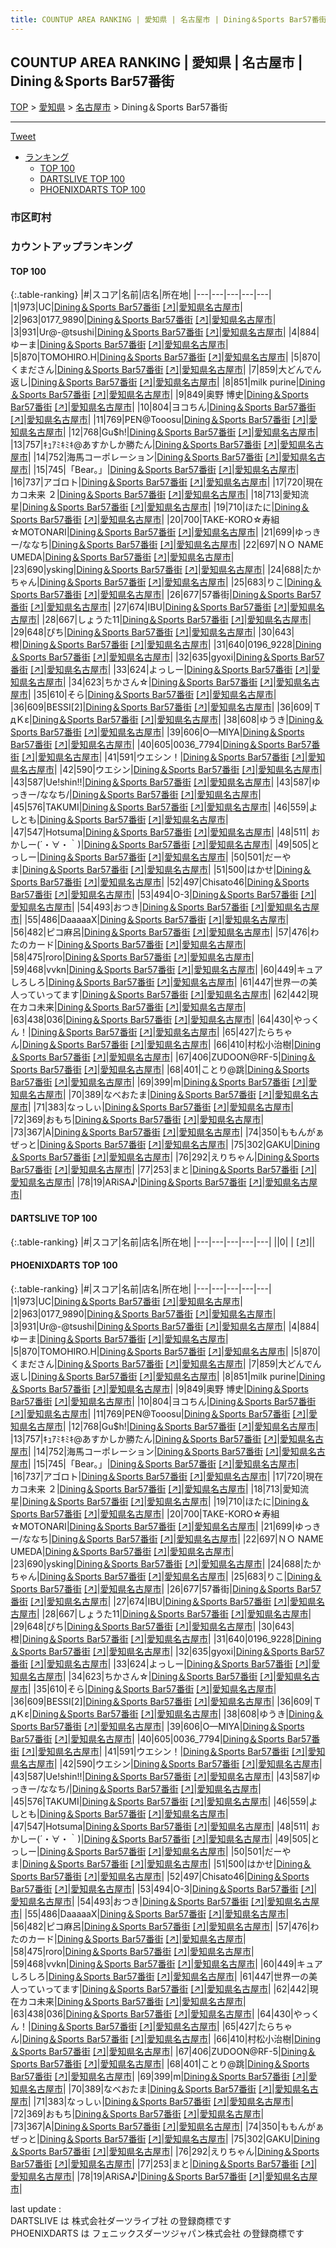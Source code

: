 ```yaml
---
title: COUNTUP AREA RANKING | 愛知県 | 名古屋市 | Dining＆Sports Bar57番街
---
```

## COUNTUP AREA RANKING | 愛知県 | 名古屋市 | Dining＆Sports Bar57番街

[TOP](/darts/rank/) > [愛知県](/darts/rank/愛知県/) > [名古屋市](/darts/rank/愛知県/名古屋市/) > Dining＆Sports Bar57番街

___

<a href="https://twitter.com/share?ref_src=twsrc%5Etfw" data-text="COUNTUP AREA RANKING | 愛知県名古屋市Dining＆Sports Bar57番街" class="twitter-share-button" data-hashtags="DARTSLIVE,PHOENIXDARTS,darts,ダーツ" data-show-count="false">Tweet</a>

* [ランキング](#カウントアップランキング)
    * [TOP 100](#top-100)
    * [DARTSLIVE TOP 100](#dartslive-top-100)
    * [PHOENIXDARTS TOP 100](#phoenixdarts-top-100)

### 市区町村

<ul>

</ul>

### カウントアップランキング

#### TOP 100



{:.table-ranking}
|#|スコア|名前|店名|所在地|
|---|---|---|---|---|
|1|973|<span class="rank-name-pd">UC</span>|<a href="/darts/rank/shops/82046.html">Dining＆Sports Bar57番街</a> <a href="https://vs.phoenixdarts.com/jp/shop/shopDetailInfo/s_82046?s_seq=82046">[↗]</a>|<a href="/darts/rank/愛知県/名古屋市">愛知県名古屋市</a>|
|2|963|<span class="rank-name-pd">0177_9890</span>|<a href="/darts/rank/shops/82046.html">Dining＆Sports Bar57番街</a> <a href="https://vs.phoenixdarts.com/jp/shop/shopDetailInfo/s_82046?s_seq=82046">[↗]</a>|<a href="/darts/rank/愛知県/名古屋市">愛知県名古屋市</a>|
|3|931|<span class="rank-name-pd">Ur@-@tsushi</span>|<a href="/darts/rank/shops/82046.html">Dining＆Sports Bar57番街</a> <a href="https://vs.phoenixdarts.com/jp/shop/shopDetailInfo/s_82046?s_seq=82046">[↗]</a>|<a href="/darts/rank/愛知県/名古屋市">愛知県名古屋市</a>|
|4|884|<span class="rank-name-pd">ゆーま</span>|<a href="/darts/rank/shops/82046.html">Dining＆Sports Bar57番街</a> <a href="https://vs.phoenixdarts.com/jp/shop/shopDetailInfo/s_82046?s_seq=82046">[↗]</a>|<a href="/darts/rank/愛知県/名古屋市">愛知県名古屋市</a>|
|5|870|<span class="rank-name-pd">TOMOHIRO.H</span>|<a href="/darts/rank/shops/82046.html">Dining＆Sports Bar57番街</a> <a href="https://vs.phoenixdarts.com/jp/shop/shopDetailInfo/s_82046?s_seq=82046">[↗]</a>|<a href="/darts/rank/愛知県/名古屋市">愛知県名古屋市</a>|
|5|870|<span class="rank-name-pd">くまださん</span>|<a href="/darts/rank/shops/82046.html">Dining＆Sports Bar57番街</a> <a href="https://vs.phoenixdarts.com/jp/shop/shopDetailInfo/s_82046?s_seq=82046">[↗]</a>|<a href="/darts/rank/愛知県/名古屋市">愛知県名古屋市</a>|
|7|859|<span class="rank-name-pd">大どんでん返し</span>|<a href="/darts/rank/shops/82046.html">Dining＆Sports Bar57番街</a> <a href="https://vs.phoenixdarts.com/jp/shop/shopDetailInfo/s_82046?s_seq=82046">[↗]</a>|<a href="/darts/rank/愛知県/名古屋市">愛知県名古屋市</a>|
|8|851|<span class="rank-name-pd">milk purine</span>|<a href="/darts/rank/shops/82046.html">Dining＆Sports Bar57番街</a> <a href="https://vs.phoenixdarts.com/jp/shop/shopDetailInfo/s_82046?s_seq=82046">[↗]</a>|<a href="/darts/rank/愛知県/名古屋市">愛知県名古屋市</a>|
|9|849|<span class="rank-name-pd"><span class="pro-icon-pd"></span>奥野 博史</span>|<a href="/darts/rank/shops/82046.html">Dining＆Sports Bar57番街</a> <a href="https://vs.phoenixdarts.com/jp/shop/shopDetailInfo/s_82046?s_seq=82046">[↗]</a>|<a href="/darts/rank/愛知県/名古屋市">愛知県名古屋市</a>|
|10|804|<span class="rank-name-pd">ヨコちん</span>|<a href="/darts/rank/shops/82046.html">Dining＆Sports Bar57番街</a> <a href="https://vs.phoenixdarts.com/jp/shop/shopDetailInfo/s_82046?s_seq=82046">[↗]</a>|<a href="/darts/rank/愛知県/名古屋市">愛知県名古屋市</a>|
|11|769|<span class="rank-name-pd">PEN@Tooosu</span>|<a href="/darts/rank/shops/82046.html">Dining＆Sports Bar57番街</a> <a href="https://vs.phoenixdarts.com/jp/shop/shopDetailInfo/s_82046?s_seq=82046">[↗]</a>|<a href="/darts/rank/愛知県/名古屋市">愛知県名古屋市</a>|
|12|768|<span class="rank-name-pd">Gu$h!</span>|<a href="/darts/rank/shops/82046.html">Dining＆Sports Bar57番街</a> <a href="https://vs.phoenixdarts.com/jp/shop/shopDetailInfo/s_82046?s_seq=82046">[↗]</a>|<a href="/darts/rank/愛知県/名古屋市">愛知県名古屋市</a>|
|13|757|<span class="rank-name-pd">ｷｭｱﾐｷﾐｷ@あすかしか勝たん</span>|<a href="/darts/rank/shops/82046.html">Dining＆Sports Bar57番街</a> <a href="https://vs.phoenixdarts.com/jp/shop/shopDetailInfo/s_82046?s_seq=82046">[↗]</a>|<a href="/darts/rank/愛知県/名古屋市">愛知県名古屋市</a>|
|14|752|<span class="rank-name-pd">海馬コーポレーション</span>|<a href="/darts/rank/shops/82046.html">Dining＆Sports Bar57番街</a> <a href="https://vs.phoenixdarts.com/jp/shop/shopDetailInfo/s_82046?s_seq=82046">[↗]</a>|<a href="/darts/rank/愛知県/名古屋市">愛知県名古屋市</a>|
|15|745|<span class="rank-name-pd">「Bear。」</span>|<a href="/darts/rank/shops/82046.html">Dining＆Sports Bar57番街</a> <a href="https://vs.phoenixdarts.com/jp/shop/shopDetailInfo/s_82046?s_seq=82046">[↗]</a>|<a href="/darts/rank/愛知県/名古屋市">愛知県名古屋市</a>|
|16|737|<span class="rank-name-pd">アゴロト</span>|<a href="/darts/rank/shops/82046.html">Dining＆Sports Bar57番街</a> <a href="https://vs.phoenixdarts.com/jp/shop/shopDetailInfo/s_82046?s_seq=82046">[↗]</a>|<a href="/darts/rank/愛知県/名古屋市">愛知県名古屋市</a>|
|17|720|<span class="rank-name-pd">現在カコ未来 ２</span>|<a href="/darts/rank/shops/82046.html">Dining＆Sports Bar57番街</a> <a href="https://vs.phoenixdarts.com/jp/shop/shopDetailInfo/s_82046?s_seq=82046">[↗]</a>|<a href="/darts/rank/愛知県/名古屋市">愛知県名古屋市</a>|
|18|713|<span class="rank-name-pd">愛知流星</span>|<a href="/darts/rank/shops/82046.html">Dining＆Sports Bar57番街</a> <a href="https://vs.phoenixdarts.com/jp/shop/shopDetailInfo/s_82046?s_seq=82046">[↗]</a>|<a href="/darts/rank/愛知県/名古屋市">愛知県名古屋市</a>|
|19|710|<span class="rank-name-pd">ほたに</span>|<a href="/darts/rank/shops/82046.html">Dining＆Sports Bar57番街</a> <a href="https://vs.phoenixdarts.com/jp/shop/shopDetailInfo/s_82046?s_seq=82046">[↗]</a>|<a href="/darts/rank/愛知県/名古屋市">愛知県名古屋市</a>|
|20|700|<span class="rank-name-pd">TAKE-KORO☆寿組☆MOTONARI</span>|<a href="/darts/rank/shops/82046.html">Dining＆Sports Bar57番街</a> <a href="https://vs.phoenixdarts.com/jp/shop/shopDetailInfo/s_82046?s_seq=82046">[↗]</a>|<a href="/darts/rank/愛知県/名古屋市">愛知県名古屋市</a>|
|21|699|<span class="rank-name-pd">ゆっきー/ななち</span>|<a href="/darts/rank/shops/82046.html">Dining＆Sports Bar57番街</a> <a href="https://vs.phoenixdarts.com/jp/shop/shopDetailInfo/s_82046?s_seq=82046">[↗]</a>|<a href="/darts/rank/愛知県/名古屋市">愛知県名古屋市</a>|
|22|697|<span class="rank-name-pd">ＮＯ NAME UMEDA</span>|<a href="/darts/rank/shops/82046.html">Dining＆Sports Bar57番街</a> <a href="https://vs.phoenixdarts.com/jp/shop/shopDetailInfo/s_82046?s_seq=82046">[↗]</a>|<a href="/darts/rank/愛知県/名古屋市">愛知県名古屋市</a>|
|23|690|<span class="rank-name-pd">ysking</span>|<a href="/darts/rank/shops/82046.html">Dining＆Sports Bar57番街</a> <a href="https://vs.phoenixdarts.com/jp/shop/shopDetailInfo/s_82046?s_seq=82046">[↗]</a>|<a href="/darts/rank/愛知県/名古屋市">愛知県名古屋市</a>|
|24|688|<span class="rank-name-pd">たかちゃん</span>|<a href="/darts/rank/shops/82046.html">Dining＆Sports Bar57番街</a> <a href="https://vs.phoenixdarts.com/jp/shop/shopDetailInfo/s_82046?s_seq=82046">[↗]</a>|<a href="/darts/rank/愛知県/名古屋市">愛知県名古屋市</a>|
|25|683|<span class="rank-name-pd">りこ</span>|<a href="/darts/rank/shops/82046.html">Dining＆Sports Bar57番街</a> <a href="https://vs.phoenixdarts.com/jp/shop/shopDetailInfo/s_82046?s_seq=82046">[↗]</a>|<a href="/darts/rank/愛知県/名古屋市">愛知県名古屋市</a>|
|26|677|<span class="rank-name-pd">57番街</span>|<a href="/darts/rank/shops/82046.html">Dining＆Sports Bar57番街</a> <a href="https://vs.phoenixdarts.com/jp/shop/shopDetailInfo/s_82046?s_seq=82046">[↗]</a>|<a href="/darts/rank/愛知県/名古屋市">愛知県名古屋市</a>|
|27|674|<span class="rank-name-pd">IBU</span>|<a href="/darts/rank/shops/82046.html">Dining＆Sports Bar57番街</a> <a href="https://vs.phoenixdarts.com/jp/shop/shopDetailInfo/s_82046?s_seq=82046">[↗]</a>|<a href="/darts/rank/愛知県/名古屋市">愛知県名古屋市</a>|
|28|667|<span class="rank-name-pd">しょうた11</span>|<a href="/darts/rank/shops/82046.html">Dining＆Sports Bar57番街</a> <a href="https://vs.phoenixdarts.com/jp/shop/shopDetailInfo/s_82046?s_seq=82046">[↗]</a>|<a href="/darts/rank/愛知県/名古屋市">愛知県名古屋市</a>|
|29|648|<span class="rank-name-pd">ぴち</span>|<a href="/darts/rank/shops/82046.html">Dining＆Sports Bar57番街</a> <a href="https://vs.phoenixdarts.com/jp/shop/shopDetailInfo/s_82046?s_seq=82046">[↗]</a>|<a href="/darts/rank/愛知県/名古屋市">愛知県名古屋市</a>|
|30|643|<span class="rank-name-pd">橙</span>|<a href="/darts/rank/shops/82046.html">Dining＆Sports Bar57番街</a> <a href="https://vs.phoenixdarts.com/jp/shop/shopDetailInfo/s_82046?s_seq=82046">[↗]</a>|<a href="/darts/rank/愛知県/名古屋市">愛知県名古屋市</a>|
|31|640|<span class="rank-name-pd">0196_9228</span>|<a href="/darts/rank/shops/82046.html">Dining＆Sports Bar57番街</a> <a href="https://vs.phoenixdarts.com/jp/shop/shopDetailInfo/s_82046?s_seq=82046">[↗]</a>|<a href="/darts/rank/愛知県/名古屋市">愛知県名古屋市</a>|
|32|635|<span class="rank-name-pd">gyoxi</span>|<a href="/darts/rank/shops/82046.html">Dining＆Sports Bar57番街</a> <a href="https://vs.phoenixdarts.com/jp/shop/shopDetailInfo/s_82046?s_seq=82046">[↗]</a>|<a href="/darts/rank/愛知県/名古屋市">愛知県名古屋市</a>|
|33|624|<span class="rank-name-pd">よっしー</span>|<a href="/darts/rank/shops/82046.html">Dining＆Sports Bar57番街</a> <a href="https://vs.phoenixdarts.com/jp/shop/shopDetailInfo/s_82046?s_seq=82046">[↗]</a>|<a href="/darts/rank/愛知県/名古屋市">愛知県名古屋市</a>|
|34|623|<span class="rank-name-pd">ちかさん☆</span>|<a href="/darts/rank/shops/82046.html">Dining＆Sports Bar57番街</a> <a href="https://vs.phoenixdarts.com/jp/shop/shopDetailInfo/s_82046?s_seq=82046">[↗]</a>|<a href="/darts/rank/愛知県/名古屋市">愛知県名古屋市</a>|
|35|610|<span class="rank-name-pd">そら</span>|<a href="/darts/rank/shops/82046.html">Dining＆Sports Bar57番街</a> <a href="https://vs.phoenixdarts.com/jp/shop/shopDetailInfo/s_82046?s_seq=82046">[↗]</a>|<a href="/darts/rank/愛知県/名古屋市">愛知県名古屋市</a>|
|36|609|<span class="rank-name-pd">BESSI[2]</span>|<a href="/darts/rank/shops/82046.html">Dining＆Sports Bar57番街</a> <a href="https://vs.phoenixdarts.com/jp/shop/shopDetailInfo/s_82046?s_seq=82046">[↗]</a>|<a href="/darts/rank/愛知県/名古屋市">愛知県名古屋市</a>|
|36|609|<span class="rank-name-pd">ＴдＫε</span>|<a href="/darts/rank/shops/82046.html">Dining＆Sports Bar57番街</a> <a href="https://vs.phoenixdarts.com/jp/shop/shopDetailInfo/s_82046?s_seq=82046">[↗]</a>|<a href="/darts/rank/愛知県/名古屋市">愛知県名古屋市</a>|
|38|608|<span class="rank-name-pd">ゆうき</span>|<a href="/darts/rank/shops/82046.html">Dining＆Sports Bar57番街</a> <a href="https://vs.phoenixdarts.com/jp/shop/shopDetailInfo/s_82046?s_seq=82046">[↗]</a>|<a href="/darts/rank/愛知県/名古屋市">愛知県名古屋市</a>|
|39|606|<span class="rank-name-pd">O—MIYA</span>|<a href="/darts/rank/shops/82046.html">Dining＆Sports Bar57番街</a> <a href="https://vs.phoenixdarts.com/jp/shop/shopDetailInfo/s_82046?s_seq=82046">[↗]</a>|<a href="/darts/rank/愛知県/名古屋市">愛知県名古屋市</a>|
|40|605|<span class="rank-name-pd">0036_7794</span>|<a href="/darts/rank/shops/82046.html">Dining＆Sports Bar57番街</a> <a href="https://vs.phoenixdarts.com/jp/shop/shopDetailInfo/s_82046?s_seq=82046">[↗]</a>|<a href="/darts/rank/愛知県/名古屋市">愛知県名古屋市</a>|
|41|591|<span class="rank-name-pd">ウエシン！</span>|<a href="/darts/rank/shops/82046.html">Dining＆Sports Bar57番街</a> <a href="https://vs.phoenixdarts.com/jp/shop/shopDetailInfo/s_82046?s_seq=82046">[↗]</a>|<a href="/darts/rank/愛知県/名古屋市">愛知県名古屋市</a>|
|42|590|<span class="rank-name-pd">ウエシン</span>|<a href="/darts/rank/shops/82046.html">Dining＆Sports Bar57番街</a> <a href="https://vs.phoenixdarts.com/jp/shop/shopDetailInfo/s_82046?s_seq=82046">[↗]</a>|<a href="/darts/rank/愛知県/名古屋市">愛知県名古屋市</a>|
|43|587|<span class="rank-name-pd">Ue!shin!!</span>|<a href="/darts/rank/shops/82046.html">Dining＆Sports Bar57番街</a> <a href="https://vs.phoenixdarts.com/jp/shop/shopDetailInfo/s_82046?s_seq=82046">[↗]</a>|<a href="/darts/rank/愛知県/名古屋市">愛知県名古屋市</a>|
|43|587|<span class="rank-name-pd">ゆっきー/ななち/</span>|<a href="/darts/rank/shops/82046.html">Dining＆Sports Bar57番街</a> <a href="https://vs.phoenixdarts.com/jp/shop/shopDetailInfo/s_82046?s_seq=82046">[↗]</a>|<a href="/darts/rank/愛知県/名古屋市">愛知県名古屋市</a>|
|45|576|<span class="rank-name-pd">TAKUMI</span>|<a href="/darts/rank/shops/82046.html">Dining＆Sports Bar57番街</a> <a href="https://vs.phoenixdarts.com/jp/shop/shopDetailInfo/s_82046?s_seq=82046">[↗]</a>|<a href="/darts/rank/愛知県/名古屋市">愛知県名古屋市</a>|
|46|559|<span class="rank-name-pd">よしとも</span>|<a href="/darts/rank/shops/82046.html">Dining＆Sports Bar57番街</a> <a href="https://vs.phoenixdarts.com/jp/shop/shopDetailInfo/s_82046?s_seq=82046">[↗]</a>|<a href="/darts/rank/愛知県/名古屋市">愛知県名古屋市</a>|
|47|547|<span class="rank-name-pd">Hotsuma</span>|<a href="/darts/rank/shops/82046.html">Dining＆Sports Bar57番街</a> <a href="https://vs.phoenixdarts.com/jp/shop/shopDetailInfo/s_82046?s_seq=82046">[↗]</a>|<a href="/darts/rank/愛知県/名古屋市">愛知県名古屋市</a>|
|48|511|<span class="rank-name-pd"> おかしー(´・∀・｀)</span>|<a href="/darts/rank/shops/82046.html">Dining＆Sports Bar57番街</a> <a href="https://vs.phoenixdarts.com/jp/shop/shopDetailInfo/s_82046?s_seq=82046">[↗]</a>|<a href="/darts/rank/愛知県/名古屋市">愛知県名古屋市</a>|
|49|505|<span class="rank-name-pd">とっしー</span>|<a href="/darts/rank/shops/82046.html">Dining＆Sports Bar57番街</a> <a href="https://vs.phoenixdarts.com/jp/shop/shopDetailInfo/s_82046?s_seq=82046">[↗]</a>|<a href="/darts/rank/愛知県/名古屋市">愛知県名古屋市</a>|
|50|501|<span class="rank-name-pd">だーやま</span>|<a href="/darts/rank/shops/82046.html">Dining＆Sports Bar57番街</a> <a href="https://vs.phoenixdarts.com/jp/shop/shopDetailInfo/s_82046?s_seq=82046">[↗]</a>|<a href="/darts/rank/愛知県/名古屋市">愛知県名古屋市</a>|
|51|500|<span class="rank-name-pd">はかせ</span>|<a href="/darts/rank/shops/82046.html">Dining＆Sports Bar57番街</a> <a href="https://vs.phoenixdarts.com/jp/shop/shopDetailInfo/s_82046?s_seq=82046">[↗]</a>|<a href="/darts/rank/愛知県/名古屋市">愛知県名古屋市</a>|
|52|497|<span class="rank-name-pd">Chisato46</span>|<a href="/darts/rank/shops/82046.html">Dining＆Sports Bar57番街</a> <a href="https://vs.phoenixdarts.com/jp/shop/shopDetailInfo/s_82046?s_seq=82046">[↗]</a>|<a href="/darts/rank/愛知県/名古屋市">愛知県名古屋市</a>|
|53|494|<span class="rank-name-pd">O-3</span>|<a href="/darts/rank/shops/82046.html">Dining＆Sports Bar57番街</a> <a href="https://vs.phoenixdarts.com/jp/shop/shopDetailInfo/s_82046?s_seq=82046">[↗]</a>|<a href="/darts/rank/愛知県/名古屋市">愛知県名古屋市</a>|
|54|493|<span class="rank-name-pd">おつき</span>|<a href="/darts/rank/shops/82046.html">Dining＆Sports Bar57番街</a> <a href="https://vs.phoenixdarts.com/jp/shop/shopDetailInfo/s_82046?s_seq=82046">[↗]</a>|<a href="/darts/rank/愛知県/名古屋市">愛知県名古屋市</a>|
|55|486|<span class="rank-name-pd">DaaaaaX</span>|<a href="/darts/rank/shops/82046.html">Dining＆Sports Bar57番街</a> <a href="https://vs.phoenixdarts.com/jp/shop/shopDetailInfo/s_82046?s_seq=82046">[↗]</a>|<a href="/darts/rank/愛知県/名古屋市">愛知県名古屋市</a>|
|56|482|<span class="rank-name-pd">ピコ麻呂</span>|<a href="/darts/rank/shops/82046.html">Dining＆Sports Bar57番街</a> <a href="https://vs.phoenixdarts.com/jp/shop/shopDetailInfo/s_82046?s_seq=82046">[↗]</a>|<a href="/darts/rank/愛知県/名古屋市">愛知県名古屋市</a>|
|57|476|<span class="rank-name-pd">わたのカード</span>|<a href="/darts/rank/shops/82046.html">Dining＆Sports Bar57番街</a> <a href="https://vs.phoenixdarts.com/jp/shop/shopDetailInfo/s_82046?s_seq=82046">[↗]</a>|<a href="/darts/rank/愛知県/名古屋市">愛知県名古屋市</a>|
|58|475|<span class="rank-name-pd">roro</span>|<a href="/darts/rank/shops/82046.html">Dining＆Sports Bar57番街</a> <a href="https://vs.phoenixdarts.com/jp/shop/shopDetailInfo/s_82046?s_seq=82046">[↗]</a>|<a href="/darts/rank/愛知県/名古屋市">愛知県名古屋市</a>|
|59|468|<span class="rank-name-pd">vvkn</span>|<a href="/darts/rank/shops/82046.html">Dining＆Sports Bar57番街</a> <a href="https://vs.phoenixdarts.com/jp/shop/shopDetailInfo/s_82046?s_seq=82046">[↗]</a>|<a href="/darts/rank/愛知県/名古屋市">愛知県名古屋市</a>|
|60|449|<span class="rank-name-pd">キュアしろしろ</span>|<a href="/darts/rank/shops/82046.html">Dining＆Sports Bar57番街</a> <a href="https://vs.phoenixdarts.com/jp/shop/shopDetailInfo/s_82046?s_seq=82046">[↗]</a>|<a href="/darts/rank/愛知県/名古屋市">愛知県名古屋市</a>|
|61|447|<span class="rank-name-pd">世界一の美人っていってます</span>|<a href="/darts/rank/shops/82046.html">Dining＆Sports Bar57番街</a> <a href="https://vs.phoenixdarts.com/jp/shop/shopDetailInfo/s_82046?s_seq=82046">[↗]</a>|<a href="/darts/rank/愛知県/名古屋市">愛知県名古屋市</a>|
|62|442|<span class="rank-name-pd">現在カコ未来</span>|<a href="/darts/rank/shops/82046.html">Dining＆Sports Bar57番街</a> <a href="https://vs.phoenixdarts.com/jp/shop/shopDetailInfo/s_82046?s_seq=82046">[↗]</a>|<a href="/darts/rank/愛知県/名古屋市">愛知県名古屋市</a>|
|63|438|<span class="rank-name-pd">036</span>|<a href="/darts/rank/shops/82046.html">Dining＆Sports Bar57番街</a> <a href="https://vs.phoenixdarts.com/jp/shop/shopDetailInfo/s_82046?s_seq=82046">[↗]</a>|<a href="/darts/rank/愛知県/名古屋市">愛知県名古屋市</a>|
|64|430|<span class="rank-name-pd">やっくん！</span>|<a href="/darts/rank/shops/82046.html">Dining＆Sports Bar57番街</a> <a href="https://vs.phoenixdarts.com/jp/shop/shopDetailInfo/s_82046?s_seq=82046">[↗]</a>|<a href="/darts/rank/愛知県/名古屋市">愛知県名古屋市</a>|
|65|427|<span class="rank-name-pd">たらちゃん</span>|<a href="/darts/rank/shops/82046.html">Dining＆Sports Bar57番街</a> <a href="https://vs.phoenixdarts.com/jp/shop/shopDetailInfo/s_82046?s_seq=82046">[↗]</a>|<a href="/darts/rank/愛知県/名古屋市">愛知県名古屋市</a>|
|66|410|<span class="rank-name-pd">村松小治樹</span>|<a href="/darts/rank/shops/82046.html">Dining＆Sports Bar57番街</a> <a href="https://vs.phoenixdarts.com/jp/shop/shopDetailInfo/s_82046?s_seq=82046">[↗]</a>|<a href="/darts/rank/愛知県/名古屋市">愛知県名古屋市</a>|
|67|406|<span class="rank-name-pd">ZUDOON@RF-5</span>|<a href="/darts/rank/shops/82046.html">Dining＆Sports Bar57番街</a> <a href="https://vs.phoenixdarts.com/jp/shop/shopDetailInfo/s_82046?s_seq=82046">[↗]</a>|<a href="/darts/rank/愛知県/名古屋市">愛知県名古屋市</a>|
|68|401|<span class="rank-name-pd">ことり@跳</span>|<a href="/darts/rank/shops/82046.html">Dining＆Sports Bar57番街</a> <a href="https://vs.phoenixdarts.com/jp/shop/shopDetailInfo/s_82046?s_seq=82046">[↗]</a>|<a href="/darts/rank/愛知県/名古屋市">愛知県名古屋市</a>|
|69|399|<span class="rank-name-pd">m</span>|<a href="/darts/rank/shops/82046.html">Dining＆Sports Bar57番街</a> <a href="https://vs.phoenixdarts.com/jp/shop/shopDetailInfo/s_82046?s_seq=82046">[↗]</a>|<a href="/darts/rank/愛知県/名古屋市">愛知県名古屋市</a>|
|70|389|<span class="rank-name-pd">なべおたま</span>|<a href="/darts/rank/shops/82046.html">Dining＆Sports Bar57番街</a> <a href="https://vs.phoenixdarts.com/jp/shop/shopDetailInfo/s_82046?s_seq=82046">[↗]</a>|<a href="/darts/rank/愛知県/名古屋市">愛知県名古屋市</a>|
|71|383|<span class="rank-name-pd">なっしぃ</span>|<a href="/darts/rank/shops/82046.html">Dining＆Sports Bar57番街</a> <a href="https://vs.phoenixdarts.com/jp/shop/shopDetailInfo/s_82046?s_seq=82046">[↗]</a>|<a href="/darts/rank/愛知県/名古屋市">愛知県名古屋市</a>|
|72|369|<span class="rank-name-pd">おもち</span>|<a href="/darts/rank/shops/82046.html">Dining＆Sports Bar57番街</a> <a href="https://vs.phoenixdarts.com/jp/shop/shopDetailInfo/s_82046?s_seq=82046">[↗]</a>|<a href="/darts/rank/愛知県/名古屋市">愛知県名古屋市</a>|
|73|367|<span class="rank-name-pd">A</span>|<a href="/darts/rank/shops/82046.html">Dining＆Sports Bar57番街</a> <a href="https://vs.phoenixdarts.com/jp/shop/shopDetailInfo/s_82046?s_seq=82046">[↗]</a>|<a href="/darts/rank/愛知県/名古屋市">愛知県名古屋市</a>|
|74|350|<span class="rank-name-pd">ももんがぁぜっと</span>|<a href="/darts/rank/shops/82046.html">Dining＆Sports Bar57番街</a> <a href="https://vs.phoenixdarts.com/jp/shop/shopDetailInfo/s_82046?s_seq=82046">[↗]</a>|<a href="/darts/rank/愛知県/名古屋市">愛知県名古屋市</a>|
|75|302|<span class="rank-name-pd">GAKU</span>|<a href="/darts/rank/shops/82046.html">Dining＆Sports Bar57番街</a> <a href="https://vs.phoenixdarts.com/jp/shop/shopDetailInfo/s_82046?s_seq=82046">[↗]</a>|<a href="/darts/rank/愛知県/名古屋市">愛知県名古屋市</a>|
|76|292|<span class="rank-name-pd">えりちゃん</span>|<a href="/darts/rank/shops/82046.html">Dining＆Sports Bar57番街</a> <a href="https://vs.phoenixdarts.com/jp/shop/shopDetailInfo/s_82046?s_seq=82046">[↗]</a>|<a href="/darts/rank/愛知県/名古屋市">愛知県名古屋市</a>|
|77|253|<span class="rank-name-pd">まと</span>|<a href="/darts/rank/shops/82046.html">Dining＆Sports Bar57番街</a> <a href="https://vs.phoenixdarts.com/jp/shop/shopDetailInfo/s_82046?s_seq=82046">[↗]</a>|<a href="/darts/rank/愛知県/名古屋市">愛知県名古屋市</a>|
|78|19|<span class="rank-name-pd">ARiSA♪</span>|<a href="/darts/rank/shops/82046.html">Dining＆Sports Bar57番街</a> <a href="https://vs.phoenixdarts.com/jp/shop/shopDetailInfo/s_82046?s_seq=82046">[↗]</a>|<a href="/darts/rank/愛知県/名古屋市">愛知県名古屋市</a>|


#### DARTSLIVE TOP 100



{:.table-ranking}
|#|スコア|名前|店名|所在地|
|---|---|---|---|---|
||0|<span class="rank-name-dl"> </span>|<a href="/darts/rank/shops/.html"></a> <a href="">[↗]</a>|<a href="/darts/rank//"></a>|


#### PHOENIXDARTS TOP 100



{:.table-ranking}
|#|スコア|名前|店名|所在地|
|---|---|---|---|---|
|1|973|<span class="rank-name-pd">UC</span>|<a href="/darts/rank/shops/82046.html">Dining＆Sports Bar57番街</a> <a href="https://vs.phoenixdarts.com/jp/shop/shopDetailInfo/s_82046?s_seq=82046">[↗]</a>|<a href="/darts/rank/愛知県/名古屋市">愛知県名古屋市</a>|
|2|963|<span class="rank-name-pd">0177_9890</span>|<a href="/darts/rank/shops/82046.html">Dining＆Sports Bar57番街</a> <a href="https://vs.phoenixdarts.com/jp/shop/shopDetailInfo/s_82046?s_seq=82046">[↗]</a>|<a href="/darts/rank/愛知県/名古屋市">愛知県名古屋市</a>|
|3|931|<span class="rank-name-pd">Ur@-@tsushi</span>|<a href="/darts/rank/shops/82046.html">Dining＆Sports Bar57番街</a> <a href="https://vs.phoenixdarts.com/jp/shop/shopDetailInfo/s_82046?s_seq=82046">[↗]</a>|<a href="/darts/rank/愛知県/名古屋市">愛知県名古屋市</a>|
|4|884|<span class="rank-name-pd">ゆーま</span>|<a href="/darts/rank/shops/82046.html">Dining＆Sports Bar57番街</a> <a href="https://vs.phoenixdarts.com/jp/shop/shopDetailInfo/s_82046?s_seq=82046">[↗]</a>|<a href="/darts/rank/愛知県/名古屋市">愛知県名古屋市</a>|
|5|870|<span class="rank-name-pd">TOMOHIRO.H</span>|<a href="/darts/rank/shops/82046.html">Dining＆Sports Bar57番街</a> <a href="https://vs.phoenixdarts.com/jp/shop/shopDetailInfo/s_82046?s_seq=82046">[↗]</a>|<a href="/darts/rank/愛知県/名古屋市">愛知県名古屋市</a>|
|5|870|<span class="rank-name-pd">くまださん</span>|<a href="/darts/rank/shops/82046.html">Dining＆Sports Bar57番街</a> <a href="https://vs.phoenixdarts.com/jp/shop/shopDetailInfo/s_82046?s_seq=82046">[↗]</a>|<a href="/darts/rank/愛知県/名古屋市">愛知県名古屋市</a>|
|7|859|<span class="rank-name-pd">大どんでん返し</span>|<a href="/darts/rank/shops/82046.html">Dining＆Sports Bar57番街</a> <a href="https://vs.phoenixdarts.com/jp/shop/shopDetailInfo/s_82046?s_seq=82046">[↗]</a>|<a href="/darts/rank/愛知県/名古屋市">愛知県名古屋市</a>|
|8|851|<span class="rank-name-pd">milk purine</span>|<a href="/darts/rank/shops/82046.html">Dining＆Sports Bar57番街</a> <a href="https://vs.phoenixdarts.com/jp/shop/shopDetailInfo/s_82046?s_seq=82046">[↗]</a>|<a href="/darts/rank/愛知県/名古屋市">愛知県名古屋市</a>|
|9|849|<span class="rank-name-pd"><span class="pro-icon-pd"></span>奥野 博史</span>|<a href="/darts/rank/shops/82046.html">Dining＆Sports Bar57番街</a> <a href="https://vs.phoenixdarts.com/jp/shop/shopDetailInfo/s_82046?s_seq=82046">[↗]</a>|<a href="/darts/rank/愛知県/名古屋市">愛知県名古屋市</a>|
|10|804|<span class="rank-name-pd">ヨコちん</span>|<a href="/darts/rank/shops/82046.html">Dining＆Sports Bar57番街</a> <a href="https://vs.phoenixdarts.com/jp/shop/shopDetailInfo/s_82046?s_seq=82046">[↗]</a>|<a href="/darts/rank/愛知県/名古屋市">愛知県名古屋市</a>|
|11|769|<span class="rank-name-pd">PEN@Tooosu</span>|<a href="/darts/rank/shops/82046.html">Dining＆Sports Bar57番街</a> <a href="https://vs.phoenixdarts.com/jp/shop/shopDetailInfo/s_82046?s_seq=82046">[↗]</a>|<a href="/darts/rank/愛知県/名古屋市">愛知県名古屋市</a>|
|12|768|<span class="rank-name-pd">Gu$h!</span>|<a href="/darts/rank/shops/82046.html">Dining＆Sports Bar57番街</a> <a href="https://vs.phoenixdarts.com/jp/shop/shopDetailInfo/s_82046?s_seq=82046">[↗]</a>|<a href="/darts/rank/愛知県/名古屋市">愛知県名古屋市</a>|
|13|757|<span class="rank-name-pd">ｷｭｱﾐｷﾐｷ@あすかしか勝たん</span>|<a href="/darts/rank/shops/82046.html">Dining＆Sports Bar57番街</a> <a href="https://vs.phoenixdarts.com/jp/shop/shopDetailInfo/s_82046?s_seq=82046">[↗]</a>|<a href="/darts/rank/愛知県/名古屋市">愛知県名古屋市</a>|
|14|752|<span class="rank-name-pd">海馬コーポレーション</span>|<a href="/darts/rank/shops/82046.html">Dining＆Sports Bar57番街</a> <a href="https://vs.phoenixdarts.com/jp/shop/shopDetailInfo/s_82046?s_seq=82046">[↗]</a>|<a href="/darts/rank/愛知県/名古屋市">愛知県名古屋市</a>|
|15|745|<span class="rank-name-pd">「Bear。」</span>|<a href="/darts/rank/shops/82046.html">Dining＆Sports Bar57番街</a> <a href="https://vs.phoenixdarts.com/jp/shop/shopDetailInfo/s_82046?s_seq=82046">[↗]</a>|<a href="/darts/rank/愛知県/名古屋市">愛知県名古屋市</a>|
|16|737|<span class="rank-name-pd">アゴロト</span>|<a href="/darts/rank/shops/82046.html">Dining＆Sports Bar57番街</a> <a href="https://vs.phoenixdarts.com/jp/shop/shopDetailInfo/s_82046?s_seq=82046">[↗]</a>|<a href="/darts/rank/愛知県/名古屋市">愛知県名古屋市</a>|
|17|720|<span class="rank-name-pd">現在カコ未来 ２</span>|<a href="/darts/rank/shops/82046.html">Dining＆Sports Bar57番街</a> <a href="https://vs.phoenixdarts.com/jp/shop/shopDetailInfo/s_82046?s_seq=82046">[↗]</a>|<a href="/darts/rank/愛知県/名古屋市">愛知県名古屋市</a>|
|18|713|<span class="rank-name-pd">愛知流星</span>|<a href="/darts/rank/shops/82046.html">Dining＆Sports Bar57番街</a> <a href="https://vs.phoenixdarts.com/jp/shop/shopDetailInfo/s_82046?s_seq=82046">[↗]</a>|<a href="/darts/rank/愛知県/名古屋市">愛知県名古屋市</a>|
|19|710|<span class="rank-name-pd">ほたに</span>|<a href="/darts/rank/shops/82046.html">Dining＆Sports Bar57番街</a> <a href="https://vs.phoenixdarts.com/jp/shop/shopDetailInfo/s_82046?s_seq=82046">[↗]</a>|<a href="/darts/rank/愛知県/名古屋市">愛知県名古屋市</a>|
|20|700|<span class="rank-name-pd">TAKE-KORO☆寿組☆MOTONARI</span>|<a href="/darts/rank/shops/82046.html">Dining＆Sports Bar57番街</a> <a href="https://vs.phoenixdarts.com/jp/shop/shopDetailInfo/s_82046?s_seq=82046">[↗]</a>|<a href="/darts/rank/愛知県/名古屋市">愛知県名古屋市</a>|
|21|699|<span class="rank-name-pd">ゆっきー/ななち</span>|<a href="/darts/rank/shops/82046.html">Dining＆Sports Bar57番街</a> <a href="https://vs.phoenixdarts.com/jp/shop/shopDetailInfo/s_82046?s_seq=82046">[↗]</a>|<a href="/darts/rank/愛知県/名古屋市">愛知県名古屋市</a>|
|22|697|<span class="rank-name-pd">ＮＯ NAME UMEDA</span>|<a href="/darts/rank/shops/82046.html">Dining＆Sports Bar57番街</a> <a href="https://vs.phoenixdarts.com/jp/shop/shopDetailInfo/s_82046?s_seq=82046">[↗]</a>|<a href="/darts/rank/愛知県/名古屋市">愛知県名古屋市</a>|
|23|690|<span class="rank-name-pd">ysking</span>|<a href="/darts/rank/shops/82046.html">Dining＆Sports Bar57番街</a> <a href="https://vs.phoenixdarts.com/jp/shop/shopDetailInfo/s_82046?s_seq=82046">[↗]</a>|<a href="/darts/rank/愛知県/名古屋市">愛知県名古屋市</a>|
|24|688|<span class="rank-name-pd">たかちゃん</span>|<a href="/darts/rank/shops/82046.html">Dining＆Sports Bar57番街</a> <a href="https://vs.phoenixdarts.com/jp/shop/shopDetailInfo/s_82046?s_seq=82046">[↗]</a>|<a href="/darts/rank/愛知県/名古屋市">愛知県名古屋市</a>|
|25|683|<span class="rank-name-pd">りこ</span>|<a href="/darts/rank/shops/82046.html">Dining＆Sports Bar57番街</a> <a href="https://vs.phoenixdarts.com/jp/shop/shopDetailInfo/s_82046?s_seq=82046">[↗]</a>|<a href="/darts/rank/愛知県/名古屋市">愛知県名古屋市</a>|
|26|677|<span class="rank-name-pd">57番街</span>|<a href="/darts/rank/shops/82046.html">Dining＆Sports Bar57番街</a> <a href="https://vs.phoenixdarts.com/jp/shop/shopDetailInfo/s_82046?s_seq=82046">[↗]</a>|<a href="/darts/rank/愛知県/名古屋市">愛知県名古屋市</a>|
|27|674|<span class="rank-name-pd">IBU</span>|<a href="/darts/rank/shops/82046.html">Dining＆Sports Bar57番街</a> <a href="https://vs.phoenixdarts.com/jp/shop/shopDetailInfo/s_82046?s_seq=82046">[↗]</a>|<a href="/darts/rank/愛知県/名古屋市">愛知県名古屋市</a>|
|28|667|<span class="rank-name-pd">しょうた11</span>|<a href="/darts/rank/shops/82046.html">Dining＆Sports Bar57番街</a> <a href="https://vs.phoenixdarts.com/jp/shop/shopDetailInfo/s_82046?s_seq=82046">[↗]</a>|<a href="/darts/rank/愛知県/名古屋市">愛知県名古屋市</a>|
|29|648|<span class="rank-name-pd">ぴち</span>|<a href="/darts/rank/shops/82046.html">Dining＆Sports Bar57番街</a> <a href="https://vs.phoenixdarts.com/jp/shop/shopDetailInfo/s_82046?s_seq=82046">[↗]</a>|<a href="/darts/rank/愛知県/名古屋市">愛知県名古屋市</a>|
|30|643|<span class="rank-name-pd">橙</span>|<a href="/darts/rank/shops/82046.html">Dining＆Sports Bar57番街</a> <a href="https://vs.phoenixdarts.com/jp/shop/shopDetailInfo/s_82046?s_seq=82046">[↗]</a>|<a href="/darts/rank/愛知県/名古屋市">愛知県名古屋市</a>|
|31|640|<span class="rank-name-pd">0196_9228</span>|<a href="/darts/rank/shops/82046.html">Dining＆Sports Bar57番街</a> <a href="https://vs.phoenixdarts.com/jp/shop/shopDetailInfo/s_82046?s_seq=82046">[↗]</a>|<a href="/darts/rank/愛知県/名古屋市">愛知県名古屋市</a>|
|32|635|<span class="rank-name-pd">gyoxi</span>|<a href="/darts/rank/shops/82046.html">Dining＆Sports Bar57番街</a> <a href="https://vs.phoenixdarts.com/jp/shop/shopDetailInfo/s_82046?s_seq=82046">[↗]</a>|<a href="/darts/rank/愛知県/名古屋市">愛知県名古屋市</a>|
|33|624|<span class="rank-name-pd">よっしー</span>|<a href="/darts/rank/shops/82046.html">Dining＆Sports Bar57番街</a> <a href="https://vs.phoenixdarts.com/jp/shop/shopDetailInfo/s_82046?s_seq=82046">[↗]</a>|<a href="/darts/rank/愛知県/名古屋市">愛知県名古屋市</a>|
|34|623|<span class="rank-name-pd">ちかさん☆</span>|<a href="/darts/rank/shops/82046.html">Dining＆Sports Bar57番街</a> <a href="https://vs.phoenixdarts.com/jp/shop/shopDetailInfo/s_82046?s_seq=82046">[↗]</a>|<a href="/darts/rank/愛知県/名古屋市">愛知県名古屋市</a>|
|35|610|<span class="rank-name-pd">そら</span>|<a href="/darts/rank/shops/82046.html">Dining＆Sports Bar57番街</a> <a href="https://vs.phoenixdarts.com/jp/shop/shopDetailInfo/s_82046?s_seq=82046">[↗]</a>|<a href="/darts/rank/愛知県/名古屋市">愛知県名古屋市</a>|
|36|609|<span class="rank-name-pd">BESSI[2]</span>|<a href="/darts/rank/shops/82046.html">Dining＆Sports Bar57番街</a> <a href="https://vs.phoenixdarts.com/jp/shop/shopDetailInfo/s_82046?s_seq=82046">[↗]</a>|<a href="/darts/rank/愛知県/名古屋市">愛知県名古屋市</a>|
|36|609|<span class="rank-name-pd">ＴдＫε</span>|<a href="/darts/rank/shops/82046.html">Dining＆Sports Bar57番街</a> <a href="https://vs.phoenixdarts.com/jp/shop/shopDetailInfo/s_82046?s_seq=82046">[↗]</a>|<a href="/darts/rank/愛知県/名古屋市">愛知県名古屋市</a>|
|38|608|<span class="rank-name-pd">ゆうき</span>|<a href="/darts/rank/shops/82046.html">Dining＆Sports Bar57番街</a> <a href="https://vs.phoenixdarts.com/jp/shop/shopDetailInfo/s_82046?s_seq=82046">[↗]</a>|<a href="/darts/rank/愛知県/名古屋市">愛知県名古屋市</a>|
|39|606|<span class="rank-name-pd">O—MIYA</span>|<a href="/darts/rank/shops/82046.html">Dining＆Sports Bar57番街</a> <a href="https://vs.phoenixdarts.com/jp/shop/shopDetailInfo/s_82046?s_seq=82046">[↗]</a>|<a href="/darts/rank/愛知県/名古屋市">愛知県名古屋市</a>|
|40|605|<span class="rank-name-pd">0036_7794</span>|<a href="/darts/rank/shops/82046.html">Dining＆Sports Bar57番街</a> <a href="https://vs.phoenixdarts.com/jp/shop/shopDetailInfo/s_82046?s_seq=82046">[↗]</a>|<a href="/darts/rank/愛知県/名古屋市">愛知県名古屋市</a>|
|41|591|<span class="rank-name-pd">ウエシン！</span>|<a href="/darts/rank/shops/82046.html">Dining＆Sports Bar57番街</a> <a href="https://vs.phoenixdarts.com/jp/shop/shopDetailInfo/s_82046?s_seq=82046">[↗]</a>|<a href="/darts/rank/愛知県/名古屋市">愛知県名古屋市</a>|
|42|590|<span class="rank-name-pd">ウエシン</span>|<a href="/darts/rank/shops/82046.html">Dining＆Sports Bar57番街</a> <a href="https://vs.phoenixdarts.com/jp/shop/shopDetailInfo/s_82046?s_seq=82046">[↗]</a>|<a href="/darts/rank/愛知県/名古屋市">愛知県名古屋市</a>|
|43|587|<span class="rank-name-pd">Ue!shin!!</span>|<a href="/darts/rank/shops/82046.html">Dining＆Sports Bar57番街</a> <a href="https://vs.phoenixdarts.com/jp/shop/shopDetailInfo/s_82046?s_seq=82046">[↗]</a>|<a href="/darts/rank/愛知県/名古屋市">愛知県名古屋市</a>|
|43|587|<span class="rank-name-pd">ゆっきー/ななち/</span>|<a href="/darts/rank/shops/82046.html">Dining＆Sports Bar57番街</a> <a href="https://vs.phoenixdarts.com/jp/shop/shopDetailInfo/s_82046?s_seq=82046">[↗]</a>|<a href="/darts/rank/愛知県/名古屋市">愛知県名古屋市</a>|
|45|576|<span class="rank-name-pd">TAKUMI</span>|<a href="/darts/rank/shops/82046.html">Dining＆Sports Bar57番街</a> <a href="https://vs.phoenixdarts.com/jp/shop/shopDetailInfo/s_82046?s_seq=82046">[↗]</a>|<a href="/darts/rank/愛知県/名古屋市">愛知県名古屋市</a>|
|46|559|<span class="rank-name-pd">よしとも</span>|<a href="/darts/rank/shops/82046.html">Dining＆Sports Bar57番街</a> <a href="https://vs.phoenixdarts.com/jp/shop/shopDetailInfo/s_82046?s_seq=82046">[↗]</a>|<a href="/darts/rank/愛知県/名古屋市">愛知県名古屋市</a>|
|47|547|<span class="rank-name-pd">Hotsuma</span>|<a href="/darts/rank/shops/82046.html">Dining＆Sports Bar57番街</a> <a href="https://vs.phoenixdarts.com/jp/shop/shopDetailInfo/s_82046?s_seq=82046">[↗]</a>|<a href="/darts/rank/愛知県/名古屋市">愛知県名古屋市</a>|
|48|511|<span class="rank-name-pd"> おかしー(´・∀・｀)</span>|<a href="/darts/rank/shops/82046.html">Dining＆Sports Bar57番街</a> <a href="https://vs.phoenixdarts.com/jp/shop/shopDetailInfo/s_82046?s_seq=82046">[↗]</a>|<a href="/darts/rank/愛知県/名古屋市">愛知県名古屋市</a>|
|49|505|<span class="rank-name-pd">とっしー</span>|<a href="/darts/rank/shops/82046.html">Dining＆Sports Bar57番街</a> <a href="https://vs.phoenixdarts.com/jp/shop/shopDetailInfo/s_82046?s_seq=82046">[↗]</a>|<a href="/darts/rank/愛知県/名古屋市">愛知県名古屋市</a>|
|50|501|<span class="rank-name-pd">だーやま</span>|<a href="/darts/rank/shops/82046.html">Dining＆Sports Bar57番街</a> <a href="https://vs.phoenixdarts.com/jp/shop/shopDetailInfo/s_82046?s_seq=82046">[↗]</a>|<a href="/darts/rank/愛知県/名古屋市">愛知県名古屋市</a>|
|51|500|<span class="rank-name-pd">はかせ</span>|<a href="/darts/rank/shops/82046.html">Dining＆Sports Bar57番街</a> <a href="https://vs.phoenixdarts.com/jp/shop/shopDetailInfo/s_82046?s_seq=82046">[↗]</a>|<a href="/darts/rank/愛知県/名古屋市">愛知県名古屋市</a>|
|52|497|<span class="rank-name-pd">Chisato46</span>|<a href="/darts/rank/shops/82046.html">Dining＆Sports Bar57番街</a> <a href="https://vs.phoenixdarts.com/jp/shop/shopDetailInfo/s_82046?s_seq=82046">[↗]</a>|<a href="/darts/rank/愛知県/名古屋市">愛知県名古屋市</a>|
|53|494|<span class="rank-name-pd">O-3</span>|<a href="/darts/rank/shops/82046.html">Dining＆Sports Bar57番街</a> <a href="https://vs.phoenixdarts.com/jp/shop/shopDetailInfo/s_82046?s_seq=82046">[↗]</a>|<a href="/darts/rank/愛知県/名古屋市">愛知県名古屋市</a>|
|54|493|<span class="rank-name-pd">おつき</span>|<a href="/darts/rank/shops/82046.html">Dining＆Sports Bar57番街</a> <a href="https://vs.phoenixdarts.com/jp/shop/shopDetailInfo/s_82046?s_seq=82046">[↗]</a>|<a href="/darts/rank/愛知県/名古屋市">愛知県名古屋市</a>|
|55|486|<span class="rank-name-pd">DaaaaaX</span>|<a href="/darts/rank/shops/82046.html">Dining＆Sports Bar57番街</a> <a href="https://vs.phoenixdarts.com/jp/shop/shopDetailInfo/s_82046?s_seq=82046">[↗]</a>|<a href="/darts/rank/愛知県/名古屋市">愛知県名古屋市</a>|
|56|482|<span class="rank-name-pd">ピコ麻呂</span>|<a href="/darts/rank/shops/82046.html">Dining＆Sports Bar57番街</a> <a href="https://vs.phoenixdarts.com/jp/shop/shopDetailInfo/s_82046?s_seq=82046">[↗]</a>|<a href="/darts/rank/愛知県/名古屋市">愛知県名古屋市</a>|
|57|476|<span class="rank-name-pd">わたのカード</span>|<a href="/darts/rank/shops/82046.html">Dining＆Sports Bar57番街</a> <a href="https://vs.phoenixdarts.com/jp/shop/shopDetailInfo/s_82046?s_seq=82046">[↗]</a>|<a href="/darts/rank/愛知県/名古屋市">愛知県名古屋市</a>|
|58|475|<span class="rank-name-pd">roro</span>|<a href="/darts/rank/shops/82046.html">Dining＆Sports Bar57番街</a> <a href="https://vs.phoenixdarts.com/jp/shop/shopDetailInfo/s_82046?s_seq=82046">[↗]</a>|<a href="/darts/rank/愛知県/名古屋市">愛知県名古屋市</a>|
|59|468|<span class="rank-name-pd">vvkn</span>|<a href="/darts/rank/shops/82046.html">Dining＆Sports Bar57番街</a> <a href="https://vs.phoenixdarts.com/jp/shop/shopDetailInfo/s_82046?s_seq=82046">[↗]</a>|<a href="/darts/rank/愛知県/名古屋市">愛知県名古屋市</a>|
|60|449|<span class="rank-name-pd">キュアしろしろ</span>|<a href="/darts/rank/shops/82046.html">Dining＆Sports Bar57番街</a> <a href="https://vs.phoenixdarts.com/jp/shop/shopDetailInfo/s_82046?s_seq=82046">[↗]</a>|<a href="/darts/rank/愛知県/名古屋市">愛知県名古屋市</a>|
|61|447|<span class="rank-name-pd">世界一の美人っていってます</span>|<a href="/darts/rank/shops/82046.html">Dining＆Sports Bar57番街</a> <a href="https://vs.phoenixdarts.com/jp/shop/shopDetailInfo/s_82046?s_seq=82046">[↗]</a>|<a href="/darts/rank/愛知県/名古屋市">愛知県名古屋市</a>|
|62|442|<span class="rank-name-pd">現在カコ未来</span>|<a href="/darts/rank/shops/82046.html">Dining＆Sports Bar57番街</a> <a href="https://vs.phoenixdarts.com/jp/shop/shopDetailInfo/s_82046?s_seq=82046">[↗]</a>|<a href="/darts/rank/愛知県/名古屋市">愛知県名古屋市</a>|
|63|438|<span class="rank-name-pd">036</span>|<a href="/darts/rank/shops/82046.html">Dining＆Sports Bar57番街</a> <a href="https://vs.phoenixdarts.com/jp/shop/shopDetailInfo/s_82046?s_seq=82046">[↗]</a>|<a href="/darts/rank/愛知県/名古屋市">愛知県名古屋市</a>|
|64|430|<span class="rank-name-pd">やっくん！</span>|<a href="/darts/rank/shops/82046.html">Dining＆Sports Bar57番街</a> <a href="https://vs.phoenixdarts.com/jp/shop/shopDetailInfo/s_82046?s_seq=82046">[↗]</a>|<a href="/darts/rank/愛知県/名古屋市">愛知県名古屋市</a>|
|65|427|<span class="rank-name-pd">たらちゃん</span>|<a href="/darts/rank/shops/82046.html">Dining＆Sports Bar57番街</a> <a href="https://vs.phoenixdarts.com/jp/shop/shopDetailInfo/s_82046?s_seq=82046">[↗]</a>|<a href="/darts/rank/愛知県/名古屋市">愛知県名古屋市</a>|
|66|410|<span class="rank-name-pd">村松小治樹</span>|<a href="/darts/rank/shops/82046.html">Dining＆Sports Bar57番街</a> <a href="https://vs.phoenixdarts.com/jp/shop/shopDetailInfo/s_82046?s_seq=82046">[↗]</a>|<a href="/darts/rank/愛知県/名古屋市">愛知県名古屋市</a>|
|67|406|<span class="rank-name-pd">ZUDOON@RF-5</span>|<a href="/darts/rank/shops/82046.html">Dining＆Sports Bar57番街</a> <a href="https://vs.phoenixdarts.com/jp/shop/shopDetailInfo/s_82046?s_seq=82046">[↗]</a>|<a href="/darts/rank/愛知県/名古屋市">愛知県名古屋市</a>|
|68|401|<span class="rank-name-pd">ことり@跳</span>|<a href="/darts/rank/shops/82046.html">Dining＆Sports Bar57番街</a> <a href="https://vs.phoenixdarts.com/jp/shop/shopDetailInfo/s_82046?s_seq=82046">[↗]</a>|<a href="/darts/rank/愛知県/名古屋市">愛知県名古屋市</a>|
|69|399|<span class="rank-name-pd">m</span>|<a href="/darts/rank/shops/82046.html">Dining＆Sports Bar57番街</a> <a href="https://vs.phoenixdarts.com/jp/shop/shopDetailInfo/s_82046?s_seq=82046">[↗]</a>|<a href="/darts/rank/愛知県/名古屋市">愛知県名古屋市</a>|
|70|389|<span class="rank-name-pd">なべおたま</span>|<a href="/darts/rank/shops/82046.html">Dining＆Sports Bar57番街</a> <a href="https://vs.phoenixdarts.com/jp/shop/shopDetailInfo/s_82046?s_seq=82046">[↗]</a>|<a href="/darts/rank/愛知県/名古屋市">愛知県名古屋市</a>|
|71|383|<span class="rank-name-pd">なっしぃ</span>|<a href="/darts/rank/shops/82046.html">Dining＆Sports Bar57番街</a> <a href="https://vs.phoenixdarts.com/jp/shop/shopDetailInfo/s_82046?s_seq=82046">[↗]</a>|<a href="/darts/rank/愛知県/名古屋市">愛知県名古屋市</a>|
|72|369|<span class="rank-name-pd">おもち</span>|<a href="/darts/rank/shops/82046.html">Dining＆Sports Bar57番街</a> <a href="https://vs.phoenixdarts.com/jp/shop/shopDetailInfo/s_82046?s_seq=82046">[↗]</a>|<a href="/darts/rank/愛知県/名古屋市">愛知県名古屋市</a>|
|73|367|<span class="rank-name-pd">A</span>|<a href="/darts/rank/shops/82046.html">Dining＆Sports Bar57番街</a> <a href="https://vs.phoenixdarts.com/jp/shop/shopDetailInfo/s_82046?s_seq=82046">[↗]</a>|<a href="/darts/rank/愛知県/名古屋市">愛知県名古屋市</a>|
|74|350|<span class="rank-name-pd">ももんがぁぜっと</span>|<a href="/darts/rank/shops/82046.html">Dining＆Sports Bar57番街</a> <a href="https://vs.phoenixdarts.com/jp/shop/shopDetailInfo/s_82046?s_seq=82046">[↗]</a>|<a href="/darts/rank/愛知県/名古屋市">愛知県名古屋市</a>|
|75|302|<span class="rank-name-pd">GAKU</span>|<a href="/darts/rank/shops/82046.html">Dining＆Sports Bar57番街</a> <a href="https://vs.phoenixdarts.com/jp/shop/shopDetailInfo/s_82046?s_seq=82046">[↗]</a>|<a href="/darts/rank/愛知県/名古屋市">愛知県名古屋市</a>|
|76|292|<span class="rank-name-pd">えりちゃん</span>|<a href="/darts/rank/shops/82046.html">Dining＆Sports Bar57番街</a> <a href="https://vs.phoenixdarts.com/jp/shop/shopDetailInfo/s_82046?s_seq=82046">[↗]</a>|<a href="/darts/rank/愛知県/名古屋市">愛知県名古屋市</a>|
|77|253|<span class="rank-name-pd">まと</span>|<a href="/darts/rank/shops/82046.html">Dining＆Sports Bar57番街</a> <a href="https://vs.phoenixdarts.com/jp/shop/shopDetailInfo/s_82046?s_seq=82046">[↗]</a>|<a href="/darts/rank/愛知県/名古屋市">愛知県名古屋市</a>|
|78|19|<span class="rank-name-pd">ARiSA♪</span>|<a href="/darts/rank/shops/82046.html">Dining＆Sports Bar57番街</a> <a href="https://vs.phoenixdarts.com/jp/shop/shopDetailInfo/s_82046?s_seq=82046">[↗]</a>|<a href="/darts/rank/愛知県/名古屋市">愛知県名古屋市</a>|


<div class="footer border-top border-gray-light mt-5 pt-3 text-right text-gray">
    last update : <span style="font-weight: italic" id="foot_last_modified"></span><br />
    DARTSLIVE は 株式会社ダーツライブ社 の登録商標です<br />
    PHOENIXDARTS は フェニックスダーツジャパン株式会社 の登録商標です<br />
</div>

<script src="https://cdnjs.cloudflare.com/ajax/libs/jquery.tablesorter/2.31.3/js/jquery.tablesorter.min.js" integrity="sha512-qzgd5cYSZcosqpzpn7zF2ZId8f/8CHmFKZ8j7mU4OUXTNRd5g+ZHBPsgKEwoqxCtdQvExE5LprwwPAgoicguNg==" crossorigin="anonymous" referrerpolicy="no-referrer"></script>
<link rel="stylesheet" href="https://cdnjs.cloudflare.com/ajax/libs/jquery.tablesorter/2.31.3/css/theme.default.min.css" integrity="sha512-wghhOJkjQX0Lh3NSWvNKeZ0ZpNn+SPVXX1Qyc9OCaogADktxrBiBdKGDoqVUOyhStvMBmJQ8ZdMHiR3wuEq8+w==" crossorigin="anonymous" referrerpolicy="no-referrer" />
<script>
$(function() {
    $(".table-ranking").tablesorter({sortList:[[0, 0]]});
    $("#foot_last_modified").text(formatDate(new Date(document.lastModified), 'yyyy-MM-dd HH:mm:ss'));
});
</script>

<script async src="https://platform.twitter.com/widgets.js" charset="utf-8"></script>